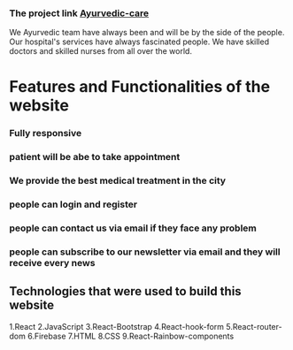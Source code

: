 ### The project link [Ayurvedic-care](https://ayrvedic-care.web.app/)

We Ayurvedic team have always been and will be by the side of the people. Our hospital's services have always fascinated people. We have skilled doctors and skilled nurses from all over the world.

# Features and Functionalities of the website

### Fully responsive

### patient will be abe to take appointment

### We provide the best medical treatment in the city

### people can login and register

### people can contact us via email if they face any problem

### people can subscribe to our newsletter via email and they will receive every news

## Technologies that were used to build this website

1.React 2.JavaScript 3.React-Bootstrap 4.React-hook-form 5.React-router-dom 6.Firebase 7.HTML 8.CSS 9.React-Rainbow-components
